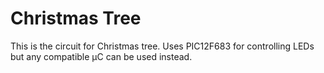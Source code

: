 # Christmas Tree
This is the circuit for Christmas tree. Uses PIC12F683 for controlling LEDs but any compatible µC can be used instead.